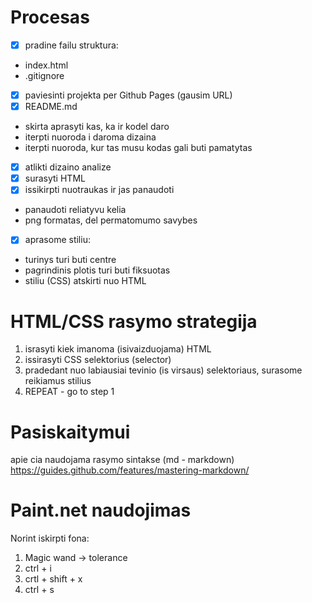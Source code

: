 # Procesas

- [x] pradine failu struktura:
 - index.html
 - .gitignore
- [x] paviesinti projekta per Github Pages (gausim URL)
- [x] README.md
 - skirta aprasyti kas, ka ir kodel daro
 - iterpti nuoroda i daroma dizaina
 - iterpti nuoroda, kur tas musu kodas gali buti pamatytas
- [x] atlikti dizaino analize
- [x] surasyti HTML
- [x] issikirpti nuotraukas ir jas panaudoti
 - panaudoti reliatyvu kelia
 - png formatas, del permatomumo savybes
- [x] aprasome stiliu:
 - turinys turi buti centre
 - pagrindinis plotis turi buti fiksuotas
 - stiliu (CSS) atskirti nuo HTML

# HTML/CSS rasymo strategija

1. israsyti kiek imanoma (isivaizduojama) HTML
2. issirasyti CSS selektorius (selector)
3. pradedant nuo labiausiai tevinio (is virsaus) selektoriaus, surasome reikiamus stilius
4. REPEAT - go to step 1

# Pasiskaitymui

apie cia naudojama rasymo sintakse (md - markdown) https://guides.github.com/features/mastering-markdown/

# Paint.net naudojimas

Norint iskirpti fona:

1. Magic wand -> tolerance
2. ctrl + i
3. crtl + shift + x
4. ctrl + s